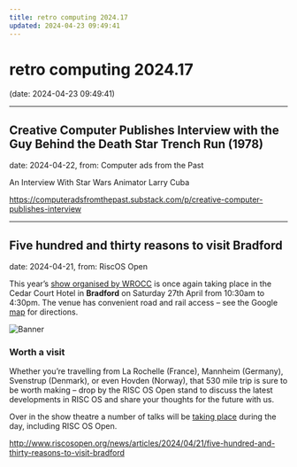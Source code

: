 ```yaml
---
title: retro computing 2024.17
updated: 2024-04-23 09:49:41
---
```


# retro computing 2024.17

(date: 2024-04-23 09:49:41)

---

## Creative Computer Publishes Interview with the Guy Behind the Death Star Trench Run (1978)

date: 2024-04-22, from: Computer ads from the Past

An Interview With Star Wars Animator Larry Cuba 

<https://computeradsfromthepast.substack.com/p/creative-computer-publishes-interview>

---

## Five hundred and thirty reasons to visit Bradford

date: 2024-04-21, from: RiscOS Open

<p>This year&#8217;s <a href="https://www.wakefieldshow.org.uk/">show organised by <span class="caps">WROCC</span></a> is once again taking place in the Cedar Court Hotel in <strong>Bradford</strong> on Saturday 27th April from 10:30am to 4:30pm. The venue has convenient road and rail access &#8211; see the Google <a href="https://maps.app.goo.gl/QXjRkuyyE6bJL6UF7">map</a> for directions.</p>
<p><img src="/images/third_party/wroccshow24.png" title="Banner" alt="Banner" /></p>
<h3>Worth a visit</h3>
<p>Whether you&#8217;re travelling from La Rochelle (France), Mannheim (Germany), Svenstrup (Denmark), or even Hovden (Norway), that 530 mile trip is sure to be worth making &#8211; drop by the <span class="caps">RISC</span> OS Open stand to discuss the latest developments in <span class="caps">RISC</span> OS and share your thoughts for the future with us.</p>
<p>Over in the show theatre a number of talks will be <a href="https://www.wakefieldshow.org.uk/theatre">taking place</a> during the day, including <span class="caps">RISC</span> OS Open.</p> 

<http://www.riscosopen.org/news/articles/2024/04/21/five-hundred-and-thirty-reasons-to-visit-bradford>

